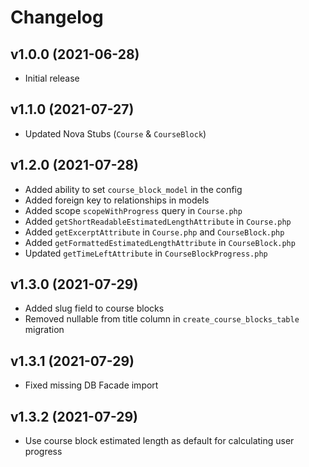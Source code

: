 # Changelog

## v1.0.0 (2021-06-28)

* Initial release

## v1.1.0 (2021-07-27)

* Updated Nova Stubs (`Course` & `CourseBlock`)

## v1.2.0 (2021-07-28)

* Added ability to set `course_block_model` in the config
* Added foreign key to relationships in models
* Added scope `scopeWithProgress` query in `Course.php`
* Added `getShortReadableEstimatedLengthAttribute` in `Course.php`
* Added `getExcerptAttribute` in `Course.php` and `CourseBlock.php`
* Added `getFormattedEstimatedLengthAttribute` in `CourseBlock.php`
* Updated `getTimeLeftAttribute` in `CourseBlockProgress.php`

## v1.3.0 (2021-07-29)

* Added slug field to course blocks
* Removed nullable from title column in `create_course_blocks_table` migration

## v1.3.1 (2021-07-29)

* Fixed missing DB Facade import

## v1.3.2 (2021-07-29)

* Use course block estimated length as default for calculating user progress